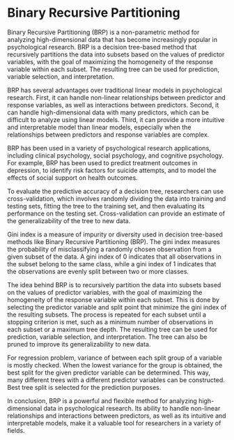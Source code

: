 # Binary Recursive Partitioning

Binary Recursive Partitioning (BRP) is a non-parametric method for analyzing high-dimensional data that has become increasingly popular in psychological research. BRP is a decision tree-based method that recursively partitions the data into subsets based on the values of predictor variables, with the goal of maximizing the homogeneity of the response variable within each subset. The resulting tree can be used for prediction, variable selection, and interpretation.

BRP has several advantages over traditional linear models in psychological research. First, it can handle non-linear relationships between predictor and response variables, as well as interactions between predictors. Second, it can handle high-dimensional data with many predictors, which can be difficult to analyze using linear models. Third, it can provide a more intuitive and interpretable model than linear models, especially when the relationships between predictors and response variables are complex.

BRP has been used in a variety of psychological research applications, including clinical psychology, social psychology, and cognitive psychology. For example, BRP has been used to predict treatment outcomes in depression, to identify risk factors for suicide attempts, and to model the effects of social support on health outcomes.

To evaluate the predictive accuracy of a decision tree, researchers can use cross-validation, which involves randomly dividing the data into training and testing sets, fitting the tree to the training set, and then evaluating its performance on the testing set. Cross-validation can provide an estimate of the generalizability of the tree to new data.

Gini index is a measure of impurity or diversity used in decision tree-based methods like Binary Recursive Partitioning (BRP). The gini index measures the probability of misclassifying a randomly chosen observation from a given subset of the data. A gini index of 0 indicates that all observations in the subset belong to the same class, while a gini index of 1 indicates that the observations are evenly split between two or more classes.

The idea behind BRP is to recursively partition the data into subsets based on the values of predictor variables, with the goal of maximizing the homogeneity of the response variable within each subset. This is done by selecting the predictor variable and split point that minimize the gini index of the resulting subsets. The process is repeated for each subset until a stopping criterion is met, such as a minimum number of observations in each subset or a maximum tree depth. The resulting tree can be used for prediction, variable selection, and interpretation. The tree can also be pruned to improve its generalizability to new data.

For regression problem, variance of between each split group of a variable is mostly checked. When the lowest variance for the group is obtained, the best split for the given predictor variable can be determined. This way, many different trees with a different predictor variables can be constructed. Best tree split is selected for the prediction purposes.

In conclusion, BRP is a powerful and flexible method for analyzing high-dimensional data in psychological research. Its ability to handle non-linear relationships and interactions between predictors, as well as its intuitive and interpretable models, make it a valuable tool for researchers in a variety of fields.
